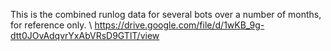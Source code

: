This is the combined runlog data for several bots over a number of months, for reference only.
\\
https://drive.google.com/file/d/1wKB_9g-dtt0JOvAdqvrYxAbVRsD9GTlT/view
